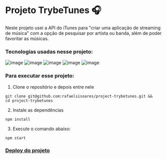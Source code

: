 # Projeto TrybeTunes 🎧

Neste projeto usei a API do iTunes para "criar uma aplicação de streaming de música" com a opção de pesquisar por artista ou banda, além de poder favoritar as músicas.

### Tecnologias usadas nesse projeto:
![image](https://img.shields.io/badge/HTML5-E34F26?style=for-the-badge&logo=html5&logoColor=white)
![image](https://img.shields.io/badge/CSS3-1572B6?style=for-the-badge&logo=css3&logoColor=white)
![image](https://img.shields.io/badge/JavaScript-323330?style=for-the-badge&logo=javascript&logoColor=F7DF1E)
![image](https://img.shields.io/badge/React-20232A?style=for-the-badge&logo=react&logoColor=61DAFB)
![image](https://img.shields.io/badge/React_Router-CA4245?style=for-the-badge&logo=react-router&logoColor=white)

### Para executar esse projeto:
1. Clone o repositório e depois entre nele
```
git clone git@github.com:rafaelsisoares/project-trybetunes.git &&
cd project-trybetunes
```
2. Instale as dependências
```
npm install
```
3. Execute o comando abaixo:
```
npm start
```

### [Deploy do projeto](https://trybetunes.bohr.io/)
<!-- Olá, Tryber!
Esse é apenas um arquivo inicial para o README do seu projeto.
É essencial que você preencha esse documento por conta própria, ok?
Não deixe de usar nossas dicas de escrita de README de projetos, e deixe sua criatividade brilhar!
:warning: IMPORTANTE: você precisa deixar nítido:
- quais arquivos/pastas foram desenvolvidos por você; 
- quais arquivos/pastas foram desenvolvidos por outra pessoa estudante;
- quais arquivos/pastas foram desenvolvidos pela Trybe.
-->

